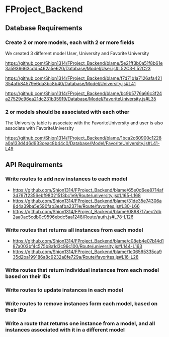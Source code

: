 # FProject_Backend

## Database Requirements
### Create 2 or more models, each with 2 or more fields
>
We created 3 different model User, University and Favorite University
>
https://github.com/Shion1314/FProject_Backend/blame/5e21ff3b0a51f8b61e3a5936663cdd5462a5e620/Database/Model/User.js#L52C3-L52C23
>
https://github.com/Shion1314/FProject_Backend/blame/f7d71b1a7126afa421354afb84579e6da3bc8b40/Database/Model/University.js#L41
>
https://github.com/Shion1314/FProject_Backend/blame/bc9b5776a66c3f24a27529c96ea21dc231b35919/Database/Model/FavoriteUniversity.js#L35

### 2 or models should be associated with each other
>
The University table is associate with the FavoriteUniversity and user is also associate with FavoriteUniversity
>
https://github.com/Shion1314/FProject_Backend/blame/1bca2c60900c1228a0a133d4d6d933ceac8b44c0/Database/Model/FavoriteUniversity.js#L41-L49
>
>
## API Requirements

### Write routes to add new instances to each model
>
* https://github.com/Shion1314/FProject_Backend/blame/65e0d6ee8714af3d767f2356ebf98021513bc1e9/Route/university.js#L165-L168
* https://github.com/Shion1314/FProject_Backend/blame/31de35e74306a8d4a39ba5e590fab3eafba2371e/Route/favorites.js#L30-L66
* https://github.com/Shion1314/FProject_Backend/blame/0898717aec2db2aa0ac5cdb0c9596ebdc5aa1248/Route/auth.js#L78-L126
  
### Write routes that returns all instances from each model
* https://github.com/Shion1314/FProject_Backend/blame/c08eb4e07b14d187a003bf4c575b8a1d3c96c100/Route/university.js#L144-L163
* https://github.com/Shion1314/FProject_Backend/blame/1c06565335ca935d2ba199186a8c9232a8fe729a/Route/favorites.js#L16-L28

### Write routes that return individual instances from each model based on their IDs

### Write routes to update instances in each model

### Write routes to remove instances form each model, based on their IDs

### Write a route that returns one instance from a model, and all instances associated with it in a different model
